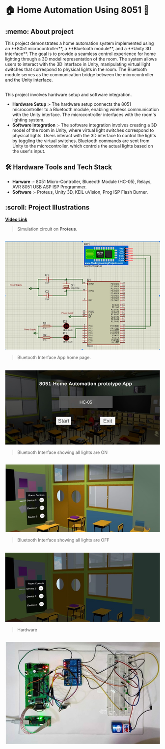 # 🏠 Home Automation Using 8051 📱
<h2>:memo:  About project</h2>
This project demonstrates a home automation system implemented using an **8051 microcontroller**, a **Bluetooth module**, and a **Unity 3D interface**. The goal is to provide a seamless control experience for home lighting through a 3D model representation of the room. The system allows users to interact with the 3D interface in Unity, manipulating virtual light switches that correspond to physical lights in the room. The Bluetooth module serves as the communication bridge between the microcontroller and the Unity interface.
</br> <br>

This project involves hardware setup and software integration.
- **Hardware Setup** :- The hardware setup connects the 8051 microcontroller to a Bluetooth module, enabling wireless communication with the Unity interface. The microcontroller interfaces with the room's lighting system.
- **Software Integration** :- The software integration involves creating a 3D model of the room in Unity, where virtual light switches correspond to physical lights. Users interact with the 3D interface to control the lights by toggling the virtual switches. Bluetooth commands are sent from Unity to the microcontroller, which controls the actual lights based on the user's input.

<h2> 🛠️ Hardware Tools and Tech Stack</h2>

- **Harware** :- 8051 Micro-Controller, Blueeoth Module (HC-05), Relays, AVR 8051 USB ASP ISP Programmer.
- **Software** :- Proteus, Unity 3D, KEIL uVision, Prog ISP Flash Burner. 


<h2>:scroll:  Project Illustrations</h2>

[**Video Link**](https://drive.google.com/file/d/1BV57LgMAbqQBxaDcgMHVp7uFtMaFjziy/view?resourcekey)
   
> Simulation circuit on **Proteus**.        
<br>   
<img src = "https://github.com/Akhilesh2002/Home-Automation-Using-8051/blob/main/Screenshots/1.jpg" >
<br>

> Bluetooth Interface App home page.        
<br>   
<img src = "https://github.com/Akhilesh2002/Home-Automation-Using-8051/blob/main/Screenshots/4.jpg" >
<br>

> Bluetooth Interface showing all lights are ON        
<br>   
<img src = "https://github.com/Akhilesh2002/Home-Automation-Using-8051/blob/main/Screenshots/2.jpg" >
<br>

> Bluetooth Interface showing all lights are OFF        
<br>   
<img src = "https://github.com/Akhilesh2002/Home-Automation-Using-8051/blob/main/Screenshots/3.jpg" >
<br>

> Hardware         
<br>   
<img src = "https://github.com/Akhilesh2002/Home-Automation-Using-8051/blob/main/Screenshots/5.jpg" >
<br>

 

<!--[```Back to Top```](#)-->

